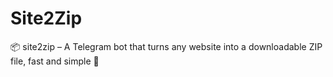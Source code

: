 # Site2Zip
📦 site2zip – A Telegram bot that turns any website into a downloadable ZIP file, fast and simple 🚀  
